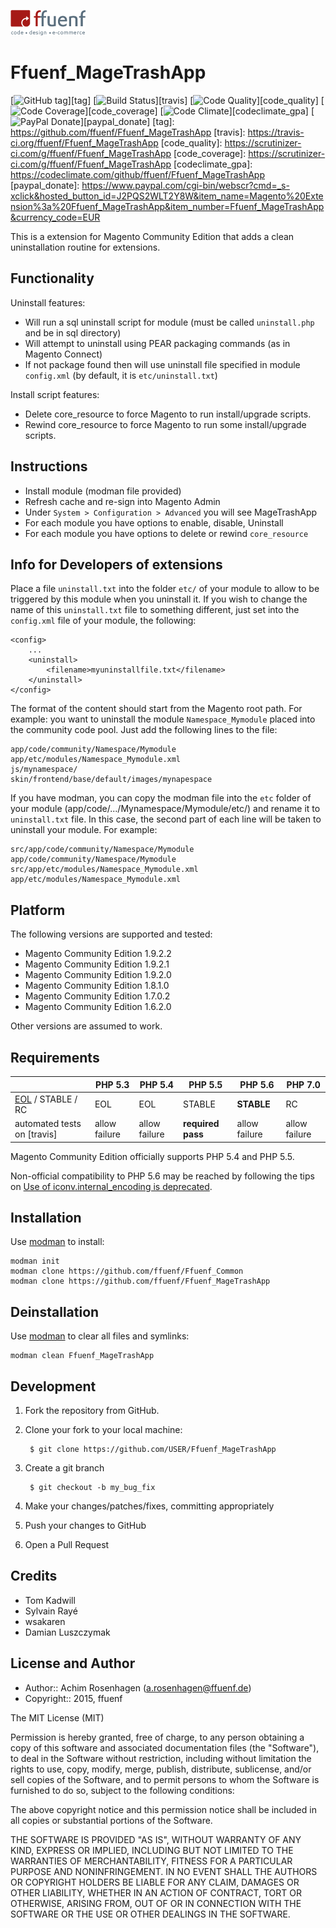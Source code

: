 <a href="http://www.ffuenf.de" title="ffuenf - code • design • e-commerce"><img src="https://github.com/ffuenf/Ffuenf_Common/blob/master/skin/adminhtml/default/default/ffuenf/ffuenf.png" alt="ffuenf - code • design • e-commerce" /></a>

Ffuenf_MageTrashApp
===================
[![GitHub tag](https://img.shields.io/github/tag/ffuenf/Ffuenf_MageTrashApp.svg)][tag]
[![Build Status](https://img.shields.io/travis/ffuenf/Ffuenf_MageTrashApp.svg)][travis]
[![Code Quality](https://scrutinizer-ci.com/g/ffuenf/Ffuenf_MageTrashApp/badges/quality-score.png)][code_quality]
[![Code Coverage](https://scrutinizer-ci.com/g/ffuenf/Ffuenf_MageTrashApp/badges/coverage.png)][code_coverage]
[![Code Climate](https://codeclimate.com/github/ffuenf/Ffuenf_MageTrashApp/badges/gpa.svg)][codeclimate_gpa]
[![PayPal Donate](https://img.shields.io/badge/paypal-donate-blue.svg)][paypal_donate]
[tag]: https://github.com/ffuenf/Ffuenf_MageTrashApp
[travis]: https://travis-ci.org/ffuenf/Ffuenf_MageTrashApp
[code_quality]: https://scrutinizer-ci.com/g/ffuenf/Ffuenf_MageTrashApp
[code_coverage]: https://scrutinizer-ci.com/g/ffuenf/Ffuenf_MageTrashApp
[codeclimate_gpa]: https://codeclimate.com/github/ffuenf/Ffuenf_MageTrashApp
[paypal_donate]: https://www.paypal.com/cgi-bin/webscr?cmd=_s-xclick&hosted_button_id=J2PQS2WLT2Y8W&item_name=Magento%20Extension%3a%20Ffuenf_MageTrashApp&item_number=Ffuenf_MageTrashApp&currency_code=EUR

This is a extension for Magento Community Edition that adds a clean uninstallation routine for extensions.

Functionality
-------------

Uninstall features:

* Will run a sql uninstall script for module (must be called `uninstall.php` and be in sql directory)
* Will attempt to uninstall using PEAR packaging commands (as in Magento Connect)
* If not package found then will use uninstall file specified in module `config.xml` (by default, it is `etc/uninstall.txt`)

Install script features:

* Delete core_resource to force Magento to run install/upgrade scripts.
* Rewind core_resource to force Magento to run some install/upgrade scripts.

Instructions
------------

* Install module (modman file provided)
* Refresh cache and re-sign into Magento Admin
* Under `System > Configuration > Advanced` you will see MageTrashApp
* For each module you have options to enable, disable, Uninstall
* For each module you have options to delete or rewind `core_resource`

Info for Developers of extensions
---------------------------------

Place a file `uninstall.txt` into the folder `etc/`  of your module to allow to be triggered by this module when you uninstall it.
If you wish to change the name of this `uninstall.txt` file to something different, just set into the `config.xml` file of your module, the following:

```
<config>
    ...
    <uninstall>
        <filename>myuninstallfile.txt</filename>
    </uninstall>
</config>
```

The format of the content should start from the Magento root path. For example: you want to uninstall the module `Namespace_Mymodule` placed into the community code pool.
Just add the following lines to the file:

```
app/code/community/Namespace/Mymodule
app/etc/modules/Namespace_Mymodule.xml
js/mynamespace/
skin/frontend/base/default/images/mynapespace
```

If you have modman, you can copy the modman file into the `etc` folder of your module (app/code/.../Mynamespace/Mymodule/etc/) and rename it to `uninstall.txt` file. In this case, the second part of each line will be taken to uninstall your module.
For example:
```
src/app/code/community/Namespace/Mymodule  app/code/community/Namespace/Mymodule
src/app/etc/modules/Namespace_Mymodule.xml app/etc/modules/Namespace_Mymodule.xml
```

Platform
--------

The following versions are supported and tested:

* Magento Community Edition 1.9.2.2
* Magento Community Edition 1.9.2.1
* Magento Community Edition 1.9.2.0
* Magento Community Edition 1.8.1.0
* Magento Community Edition 1.7.0.2
* Magento Community Edition 1.6.2.0

Other versions are assumed to work.

Requirements
------------

|                                                                     | PHP 5.3        | PHP 5.4        | PHP 5.5           | PHP 5.6       | PHP 7.0       |
| ------------------------------------------------------------------- | -------------- | -------------- | ----------------- | ------------- | ------------- |
| [EOL](https://secure.php.net/supported-versions.php) / STABLE / RC  | EOL            | EOL            | STABLE            | **STABLE**    | RC            |
| automated tests on [travis]                                         | allow failure  | allow failure  | **required pass** | allow failure | allow failure |

Magento Community Edition officially supports PHP 5.4 and PHP 5.5.

Non-official compatibility to PHP 5.6 may be reached by following the tips on [Use of iconv.internal_encoding is deprecated](https://magento.stackexchange.com/questions/34015/magento-1-9-php-5-6-use-of-iconv-internal-encoding-is-deprecated).

Installation
------------

Use [modman](https://github.com/colinmollenhour/modman) to install:
```
modman init
modman clone https://github.com/ffuenf/Ffuenf_Common
modman clone https://github.com/ffuenf/Ffuenf_MageTrashApp
```

Deinstallation
--------------

Use [modman](https://github.com/colinmollenhour/modman) to clear all files and symlinks:
```
modman clean Ffuenf_MageTrashApp
```

Development
-----------
1. Fork the repository from GitHub.
2. Clone your fork to your local machine:

        $ git clone https://github.com/USER/Ffuenf_MageTrashApp

3. Create a git branch

        $ git checkout -b my_bug_fix

4. Make your changes/patches/fixes, committing appropriately
5. Push your changes to GitHub
6. Open a Pull Request

Credits
-------

* Tom Kadwill
* Sylvain Rayé
* wsakaren
* Damian Luszczymak

License and Author
------------------

- Author:: Achim Rosenhagen (<a.rosenhagen@ffuenf.de>)
- Copyright:: 2015, ffuenf

The MIT License (MIT)

Permission is hereby granted, free of charge, to any person obtaining a copy
of this software and associated documentation files (the "Software"), to deal
in the Software without restriction, including without limitation the rights
to use, copy, modify, merge, publish, distribute, sublicense, and/or sell
copies of the Software, and to permit persons to whom the Software is
furnished to do so, subject to the following conditions:

The above copyright notice and this permission notice shall be included in all
copies or substantial portions of the Software.

THE SOFTWARE IS PROVIDED "AS IS", WITHOUT WARRANTY OF ANY KIND, EXPRESS OR
IMPLIED, INCLUDING BUT NOT LIMITED TO THE WARRANTIES OF MERCHANTABILITY,
FITNESS FOR A PARTICULAR PURPOSE AND NONINFRINGEMENT. IN NO EVENT SHALL THE
AUTHORS OR COPYRIGHT HOLDERS BE LIABLE FOR ANY CLAIM, DAMAGES OR OTHER
LIABILITY, WHETHER IN AN ACTION OF CONTRACT, TORT OR OTHERWISE, ARISING FROM,
OUT OF OR IN CONNECTION WITH THE SOFTWARE OR THE USE OR OTHER DEALINGS IN THE
SOFTWARE.
